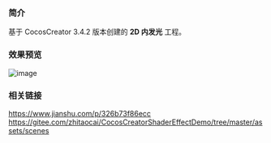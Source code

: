 ### 简介
基于 CocosCreator 3.4.2 版本创建的 **2D 内发光** 工程。

### 效果预览
![image](../../gif/202202/2022022405.gif)

### 相关链接
https://www.jianshu.com/p/326b73f86ecc    
https://gitee.com/zhitaocai/CocosCreatorShaderEffectDemo/tree/master/assets/scenes